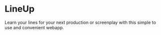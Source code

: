 # LineUp
Learn your lines for your next production or screenplay with this simple to use and convenient webapp.
